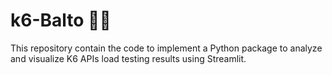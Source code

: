 # k6-Balto 🐕‍🦺
This repository contain the code to implement a Python package to analyze and visualize K6 APIs load testing results using Streamlit.
